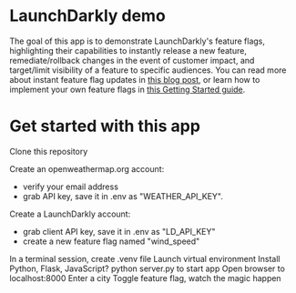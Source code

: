 # LaunchDarkly demo
The goal of this app is to demonstrate LaunchDarkly's feature flags, highlighting their capabilities to instantly release a new feature, remediate/rollback changes in the event of customer impact, and target/limit visibility of a feature to specific audiences. You can read more about instant feature flag updates in [this blog post](https://launchdarkly.com/blog/how-near-instant-feature-flag-updates-ensure-your-app/), or learn how to implement your own feature flags in [this Getting Started guide](https://app.launchdarkly.com/projects/default/get-started?env=test&selected-env=test).

# Get started with this app
Clone this repository

Create an openweathermap.org account:
* verify your email address
* grab API key, save it in .env as "WEATHER_API_KEY".

Create a LaunchDarkly account:
* grab client API key, save it in .env as "LD_API_KEY"
* create a new feature flag named "wind_speed"

In a terminal session, create .venv file
Launch virtual environment
Install Python, Flask, JavaScript?
python server.py to start app
Open browser to localhost:8000
Enter a city
Toggle feature flag, watch the magic happen
